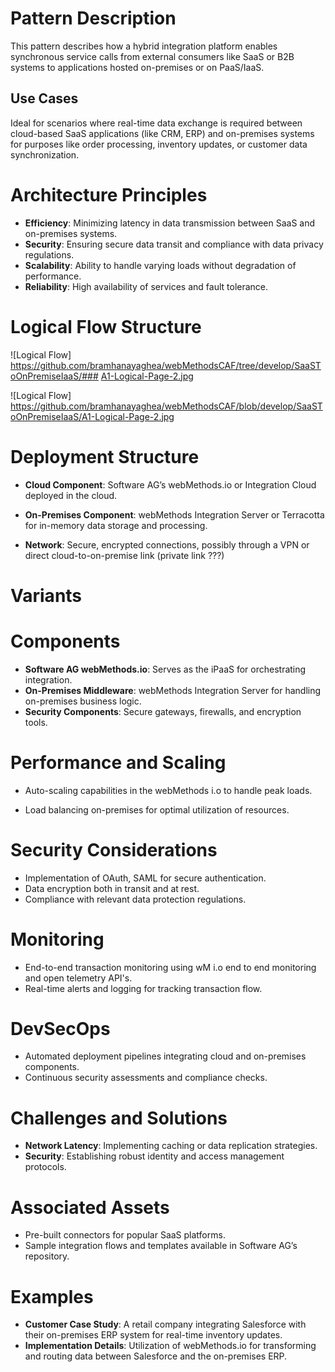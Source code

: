 # Pattern Description

This pattern describes how a hybrid integration platform enables 
synchronous service calls from external consumers like SaaS or B2B 
systems to applications hosted on-premises or on PaaS/IaaS.

## Use Cases

Ideal for scenarios where real-time data exchange is required between 
cloud-based SaaS applications (like CRM, ERP) and on-premises systems 
for purposes like order processing, inventory updates, or customer data 
synchronization.

# Architecture Principles

- **Efficiency**: Minimizing latency in data transmission between SaaS and on-premises systems.
- **Security**: Ensuring secure data transit and compliance with data privacy regulations.
- **Scalability**: Ability to handle varying loads without degradation of performance.
- **Reliability**: High availability of services and fault tolerance.



# Logical Flow Structure

![Logical Flow] https://github.com/bramhanayaghea/webMethodsCAF/tree/develop/SaaSToOnPremiseIaaS/### [A1-Logical-Page-2.jpg](C:\Users\inbra\gitprojects\github\wMCAF\SaaSToOnPremiseIaaS\A1-Logical-Page-2.jpg "A1-Logical-Page-2.jpg")



![Logical Flow] https://github.com/bramhanayaghea/webMethodsCAF/blob/develop/SaaSToOnPremiseIaaS/A1-Logical-Page-2.jpg

# Deployment Structure

- **Cloud Component**: Software AG’s webMethods.io or Integration Cloud deployed in the cloud.

- **On-Premises Component**: webMethods Integration Server or Terracotta for in-memory data storage and processing.

- **Network**: Secure, encrypted connections, possibly through a VPN or direct cloud-to-on-premise link (private link ???)

# Variants

# Components

- **Software AG webMethods.io**: Serves as the iPaaS for orchestrating integration.
- **On-Premises Middleware**: webMethods Integration Server for handling on-premises business logic.
- **Security Components**: Secure gateways, firewalls, and encryption tools.

# Performance and Scaling

- Auto-scaling capabilities in the webMethods i.o to handle peak loads.

- Load balancing on-premises for optimal utilization of resources.

# Security Considerations

- Implementation of OAuth, SAML for secure authentication.
- Data encryption both in transit and at rest.
- Compliance with relevant data protection regulations.

# Monitoring

- End-to-end transaction monitoring using wM i.o end to end monitoring and open telemetry API's.
- Real-time alerts and logging for tracking transaction flow.

# DevSecOps

- Automated deployment pipelines integrating cloud and on-premises components.
- Continuous security assessments and compliance checks.

# Challenges and Solutions

- **Network Latency**: Implementing caching or data replication strategies.
- **Security**: Establishing robust identity and access management protocols.

# Associated Assets

- Pre-built connectors for popular SaaS platforms.
- Sample integration flows and templates available in Software AG’s repository.

# Examples

- **Customer Case Study**: A retail company integrating Salesforce with their on-premises ERP system for real-time inventory updates.
- **Implementation Details**: Utilization of webMethods.io for transforming and routing data between Salesforce and the on-premises ERP.
